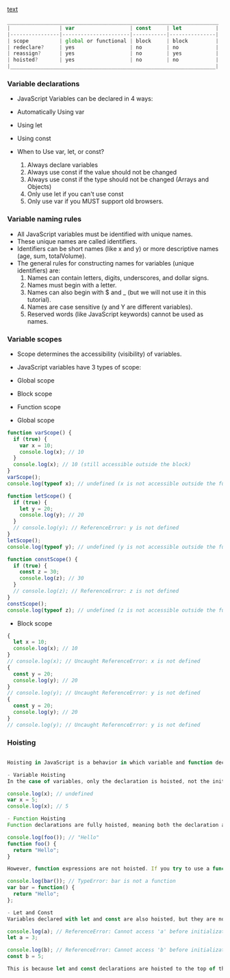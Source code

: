 [text](https://chatgpt.com/c/0c4d90be-545a-431f-ba59-1480629eb599)

```javascript
_____________________________________________________________________
|                | var                  | const     | let           |
|----------------|----------------------|-----------|---------------|
| scope          | global or functional | block     | block         |
| redeclare?     | yes                  | no        | no            |
| reassign?      | yes                  | no        | yes           |
| hoisted?       | yes                  | no        | no            |
|___________________________________________________________________|

```

### Variable declarations

- JavaScript Variables can be declared in 4 ways:

- Automatically Using var
- Using let
- Using const

- When to Use var, let, or const?

  1. Always declare variables
  2. Always use const if the value should not be changed
  3. Always use const if the type should not be changed (Arrays and Objects)
  4. Only use let if you can't use const
  5. Only use var if you MUST support old browsers.

### Variable naming rules

- All JavaScript variables must be identified with unique names.
- These unique names are called identifiers.
- Identifiers can be short names (like x and y) or more descriptive names (age, sum, totalVolume).
- The general rules for constructing names for variables (unique identifiers) are:
  1. Names can contain letters, digits, underscores, and dollar signs.
  2. Names must begin with a letter.
  3. Names can also begin with $ and \_ (but we will not use it in this tutorial).
  4. Names are case sensitive (y and Y are different variables).
  5. Reserved words (like JavaScript keywords) cannot be used as names.

### Variable scopes

- Scope determines the accessibility (visibility) of variables.
- JavaScript variables have 3 types of scope:

- Global scope
- Block scope
- Function scope

- Global scope

```javascript
function varScope() {
  if (true) {
    var x = 10;
    console.log(x); // 10
  }
  console.log(x); // 10 (still accessible outside the block)
}
varScope();
console.log(typeof x); // undefined (x is not accessible outside the function)

function letScope() {
  if (true) {
    let y = 20;
    console.log(y); // 20
  }
  // console.log(y); // ReferenceError: y is not defined
}
letScope();
console.log(typeof y); // undefined (y is not accessible outside the function)

function constScope() {
  if (true) {
    const z = 30;
    console.log(z); // 30
  }
  // console.log(z); // ReferenceError: z is not defined
}
constScope();
console.log(typeof z); // undefined (z is not accessible outside the function)
```

- Block scope

```javascript
{
  let x = 10;
  console.log(x); // 10
}
// console.log(x); // Uncaught ReferenceError: x is not defined
{
  const y = 20;
  console.log(y); // 20
}
// console.log(y); // Uncaught ReferenceError: y is not defined
{
  const y = 20;
  console.log(y); // 20
}
// console.log(y); // Uncaught ReferenceError: y is not defined
```

### Hoisting

```javascript

Hoisting in JavaScript is a behavior in which variable and function declarations are moved (or "hoisted") to the top of their containing scope during the compilation phase, before the code is executed. This means that you can use variables and functions before they are declared in the code.

- Variable Hoisting
In the case of variables, only the declaration is hoisted, not the initialization. If you try to use a variable before it's declared and initialized, you'll get undefined.

console.log(x); // undefined
var x = 5;
console.log(x); // 5

- Function Hoisting
Function declarations are fully hoisted, meaning both the declaration and the body of the function are moved to the top of the scope.

console.log(foo()); // "Hello"
function foo() {
  return "Hello";
}

However, function expressions are not hoisted. If you try to use a function expression before it's defined, you'll get an error.

console.log(bar()); // TypeError: bar is not a function
var bar = function() {
  return "Hello";
};

- Let and Const
Variables declared with let and const are also hoisted, but they are not initialized. Accessing them before the declaration results in a ReferenceError.

console.log(a); // ReferenceError: Cannot access 'a' before initialization
let a = 3;

console.log(b); // ReferenceError: Cannot access 'b' before initialization
const b = 5;

This is because let and const declarations are hoisted to the top of their block scope but are in a "temporal dead zone" from the start of the block until the declaration is encountered.

```
